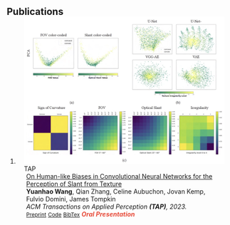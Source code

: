 <h2 id="publications" style="margin: 2px 0px -15px;">Publications</h2>

<div class="publications">
<ol class="bibliography">

<li>
<div class="pub-row">

  <div class="col-sm-3 abbr" style="position: relative;padding-right: 15px;padding-left: 15px;">
    <img src="../assets/img/tap2023.png" class="teaser img-fluid z-depth-1">
    <abbr class="badge">TAP</abbr>
  </div>

  <div class="col-sm-9" style="position: relative;padding-right: 15px;padding-left: 20px;">
    <div class="title"><a href="https://dl.acm.org/doi/abs/10.1145/3613451">On Human-like Biases in Convolutional Neural Networks for the Perception of Slant from Texture</a></div>
    <div class="author"><strong>Yuanhao Wang</strong>, Qian Zhang, Celine Aubuchon, Jovan Kemp, Fulvio Domini, James Tompkin</div>
    <div class="periodical"><em>ACM Transactions on Applied Perception <strong>(TAP)</strong>, 2023.</em></div>
    <div class="links">
      <a href="https://dl.acm.org/doi/pdf/10.1145/3613451" class="btn btn-sm z-depth-0" role="button" target="_blank" style="font-size:12px;">Preprint</a>
      <a href="https://github.com/brownvc/Slant-CNN-Biases" class="btn btn-sm z-depth-0" role="button" target="_blank" style="font-size:12px;">Code</a>
      <a href="" class="btn btn-sm z-depth-0" role="button" target="_blank" style="font-size:12px;">BibTex</a>
      <strong><i style="color:#e74d3c">Oral Presentation</i></strong>
    </div>
  </div>
</div>
</li>
  
<br>

</ol>
</div>

